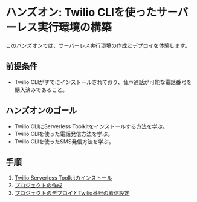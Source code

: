 #  ハンズオン: Twilio CLIを使ったサーバーレス実行環境の構築

このハンズオンでは、サーバーレス実行環境の作成とデプロイを体験します。

## 前提条件
- Twilio CLIがすでにインストールされており、音声通話が可能な電話番号を購入済みであること。

## ハンズオンのゴール
- Twilio CLIにServerless Toolkitをインストールする方法を学ぶ。
- Twilio CLIを使った電話発信方法を学ぶ。
- Twilio CLIを使ったSMS発信方法を学ぶ。

## 手順
1. [Twilio Serverless Toolkitのインストール](01-Install-Serverless-Toolkit.md)
2. [プロジェクトの作成](02-Create-a-Project.md)
3. [プロジェクトのデプロイとTwilio番号の着信設定](03-Deploy.md)